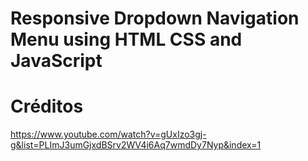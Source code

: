 # Responsive Dropdown Navigation Menu using HTML CSS and JavaScript

# Créditos
 https://www.youtube.com/watch?v=gUxIzo3gj-g&list=PLImJ3umGjxdBSrv2WV4i6Aq7wmdDy7Nyp&index=1
